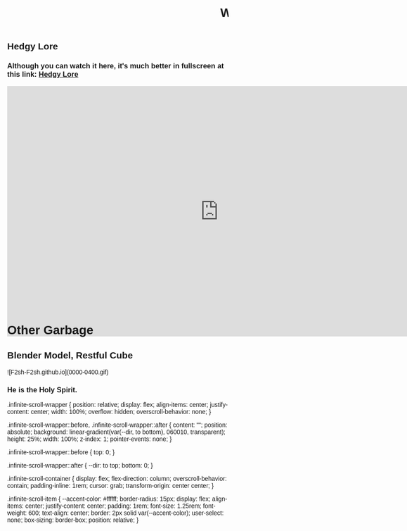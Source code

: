 <marquee scrollamount="16"><h1><span style="background-color: white;">WAAAAHHHHHHH</span></h1></marquee>

<h2><span style="background-color: white;">Hedgy Lore</span></h2>
<h3><span style="background-color: white;">Although you can watch it here, it's much better in fullscreen at this link: <a href="https://docs.google.com/presentation/d/1xmfaB8uitjqaizqg_Da7-Bi7WiUo55ZMKizd9ExVixE/edit?usp=sharing" target="_blank">Hedgy Lore</a></span></h3>
<div style="width: 100%; height: 500px;">
  <iframe src="https://docs.google.com/presentation/d/e/2PACX-1vQfvQ3gxWR2er2-Oc4E1vSGHHC9htc4C4mqv3OQZbJFIILeoyK8N1IsWemwjJwEGKY2fsskquh_T1fz/embed?start=true&loop=false&delayms=15000" frameborder="0" width="960" height="569" allowfullscreen="true" mozallowfullscreen="true" webkitallowfullscreen="true"></iframe>
</div>



<h1>Other Garbage</h1>

<h2><span style="background-color: white;">Blender Model, Restful Cube</span></h2>
![F2sh-F2sh.github.io](0000-0400.gif)
<h3><span style="background-color: white;">He is the Holy Spirit.</span></h3>

  <style>
    body {
      background-image: url('Screenshot 2024-11-05 135107.png');
      background-size: cover;
      background-position: center;
      background-attachment: fixed;
      height: 100vh;
      margin: 0;
      font-family: Arial, sans-serif;
    }
  </style>
  
.infinite-scroll-wrapper {
  position: relative;
  display: flex;
  align-items: center;
  justify-content: center;
  width: 100%;
  overflow: hidden;
  overscroll-behavior: none;
}

.infinite-scroll-wrapper::before,
.infinite-scroll-wrapper::after {
  content: "";
  position: absolute;
  background: linear-gradient(var(--dir, to bottom), 060010, transparent);
  height: 25%;
  width: 100%;
  z-index: 1;
  pointer-events: none;
}

.infinite-scroll-wrapper::before {
  top: 0;
}

.infinite-scroll-wrapper::after {
  --dir: to top;
  bottom: 0;
}

.infinite-scroll-container {
  display: flex;
  flex-direction: column;
  overscroll-behavior: contain;
  padding-inline: 1rem;
  cursor: grab;
  transform-origin: center center;
}

.infinite-scroll-item {
  --accent-color: #ffffff;
  border-radius: 15px;
  display: flex;
  align-items: center;
  justify-content: center;
  padding: 1rem;
  font-size: 1.25rem;
  font-weight: 600;
  text-align: center;
  border: 2px solid var(--accent-color);
  user-select: none;
  box-sizing: border-box;
  position: relative;
}
